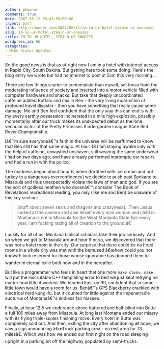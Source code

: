 ```yaml
---
author: phewner
comments: true
date: 2007-08-12 03:43:56+00:00
layout: post
link: http://hewner.com/2007/08/11/im-in-ur-hotel-stealn-ur-snoozes/
slug: im-in-ur-hotel-stealn-ur-snoozes
title: IM IN UR HOTEL, STEALN UR SNOOZES
wordpress_id: 66
categories:
- Mike Status Updates
---
```


So the good news is that as of right now I am in a hotel with internet access in Rapid City, South Dakota.  But getting here took some doing.  Here's the blog entry we wrote but had no internet to post at 5am this very morning...

There are few things scarier to contemplate than myself, set loose from the moderating influence of  society and inserted into a motor vehicle filled with computer hardware and snacks.  But take that deeply  uncoordinated caffeine addled Buffalo and mix in Ben - the very living incarnation of profound travel disaster - then you have something that really cause some damage.  Me and Ben feel confident that the only way this can end is with my every earthly possession incinerated in a mile high explosion, possibly momentarily after our truck makes its unexpected debut as the lone vechular victor of the Pretty Pricesses Kindergarden League State Red Rover Championship.

Iâ€™m sure everyoneâ€™s faith in the universe will be reaffirmed to know that Ben still has that same magic.  At hour 18 I am staying awake only with the help of caffeine, unwashed unshaven, still wearing the same underwear I had on two days ago, and have already performed inpromptu car repairs and had a run in with the police.

The madness began about hour 6, when (fortified with ice cream and hot turkey to a dangerous overconfidence) we decide to push past Spokane to Missoula and thus unexpectedly violate the laws of man and god.  If you are the sort of godless heathen who doesnâ€™t consider The Book of Revelations recreational reading, you may (like me and Ben) be unaware of this key section:




<blockquote>
[stuff about seven seals and dragons and crazyness]...Then Jesus looked at the camera and said â€œif every man woman and child in Montana is not in Missoula for the West Montanta State Fair every year, I am fucking razing all of creation to the ground.â€</blockquote>





Luckily for all of us, Montana biblical scholars take their job seriously.  And so when we got to Missoula around hour 9 or so, we discovered that there was not a hotel room in the city.  Our surprise that there could be no hotel rooms in a whole city was met with the bemused â€œhow could you not knowâ€ look reserved for those whose ignorance has doomed them to wander in eternal exile both now and in the hereafter.

But like a programmer who feels in heart that one more `make clean; make` will put the inscrutable C++ templating error to bed we just kept retrying no matter how little it worked.  We headed East on 90, confident that in some little town would have a room for us.  Benâ€™s GPS Blackberry crackled with electrical nerd kung-fu, but it counted for little against the impenetrable aucturus of Montanaâ€™s endless fair masses.

Finally, at hour 12.5 we endurance-drove battered and half-blind into Butte - a full 100 miles away from Missoula.  At long last Montana ended our misery with its flying triple-suplex finishing move.  Every hotel in Butte was completely sold out.  And then, exiting the city after abandoning all hope, we saw a sign announcing â€œTruck parking area - no rest area for 73 milesâ€.  Which was how we ended our first night on the road sleeping upright in a parking lot off the highway populated by semi-trucks.
